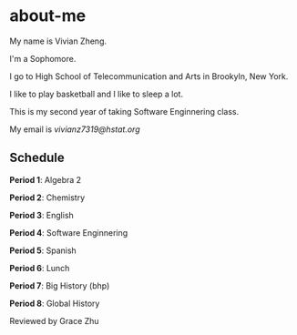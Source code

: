 # about-me
My name is Vivian  Zheng. 

I'm a Sophomore.

I go to High School of Telecommunication and Arts in Brookyln, New York.

I like to play basketball and I like to sleep a lot. 

This is my second year of taking Software Enginnering class.

My email is _vivianz7319@hstat.org_

## **Schedule**

**Period 1**: Algebra 2 

**Period 2**: Chemistry 

**Period 3**: English 

**Period 4**: Software Enginnering 

**Period 5**: Spanish 

**Period 6**: Lunch 

**Period 7**: Big History (bhp)

**Period 8**: Global History 

Reviewed by Grace Zhu